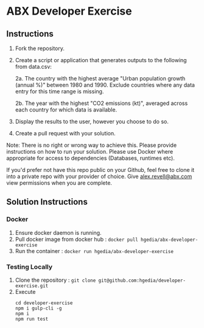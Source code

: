 # ABX Developer Exercise

## Instructions

1. Fork the repository.
2. Create a script or application that generates outputs to the following from data.csv:

	2a. The country with the highest average "Urban population growth (annual %)" between 1980 and 1990. Exclude countries where any data entry for this time range is missing.

	2b. The year with the highest "CO2 emissions (kt)", averaged across each country for which data is available.
3. Display the results to the user, however you choose to do so.
4. Create a pull request with your solution.

Note: There is no right or wrong way to achieve this. Please provide instructions on how to run your solution. Please use Docker where appropriate for access to dependencies (Databases, runtimes etc).

If you'd prefer not have this repo public on your Github, feel free to clone it into a private repo with your provider of choice. Give alex.revell@abx.com view permissions when you are complete.

## Solution Instructions

### Docker

1. Ensure docker daemon is running.
2. Pull docker image from docker hub : 
```docker pull hgedia/abx-developer-exercise```
3. Run the container :
```docker run hgedia/abx-developer-exercise```

### Testing Locally

1. Clone the repository : ```git clone git@github.com:hgedia/developer-exercise.git```
2. Execute
    ```
	cd developer-exercise
	npm i gulp-cli -g
	npm i
	npm run test
	```